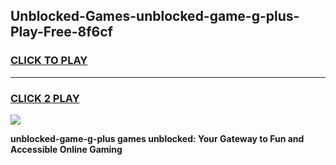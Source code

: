 
## Unblocked-Games-unblocked-game-g-plus-Play-Free-8f6cf
<h3>
<a href="https://premium76.site?title=unblocked-game-g-plus&ref=22A">CLICK TO PLAY</a></h3>
<hr>

<h3>
<a href="https://premium76.site?title=unblocked-game-g-plus&ref=22A">CLICK 2 PLAY</a>
  
</h3>

<a href="https://premium76.site?title=unblocked-game-g-plus&ref=22A"><img src="https://clearcache.store/games.png"></a>


**unblocked-game-g-plus games unblocked: Your Gateway to Fun and Accessible Online Gaming**
